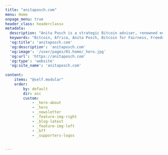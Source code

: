 ```yaml
---
title: "anitaposch.com"
menu: Home
onpage_menu: true
header_class: headerclassx
metadata:
  description: "Anita Posch is a strategic Bitcoin adviser, renowned educator, author, and founder of the online academy Crack the Orange as well as founder of Bitcoin for Fairness, a non-profit initiative that has a strong focus on Bitcoin adoption in the Global South through education, knowledge sharing and capacity building on the ground."
  keywords: "Bitcoin, Africa, Anita Posch, Bitcoin for Fairness, Freedom Tech"
  'og:title': 'anitaposch.com'
  'og:description': 'anitaposch.com'
  'og:image': '/user/pages/01.home/_hero.jpg'
  'og:url': 'https://anitaposch.com'
  'og:type': 'website'
  'og:site_name': 'anitaposch.com'
    
content:
    items: "@self.modular"
    order:
        by: default
        dir: asc
        custom:
            - _hero-about
            - _hero
            - _newsletter
            - _feature-img-right
            - _blog-latest
            - _feature-img-left
            - _bff
            - _supporters-logos
            
            
---
```

